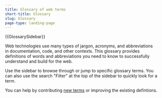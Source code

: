 ```yaml
---
title: Glossary of web terms
short-title: Glossary
slug: Glossary
page-type: landing-page
---
```


{{GlossarySidebar}}

Web technologies use many types of jargon, acronyms, and abbreviations in documentation, code, and other contexts.
This glossary provides definitions of words and abbreviations you need to know to successfully understand and build for the web.

Use the sidebar to browse through or jump to specific glossary terms. You can also use the search "Filter" at the top of the sidebar to quickly look for a term.

You can help by contributing [new terms](/en-US/docs/MDN/Writing_guidelines/Howto/Write_a_new_entry_in_the_glossary) or improving the existing defintions.
